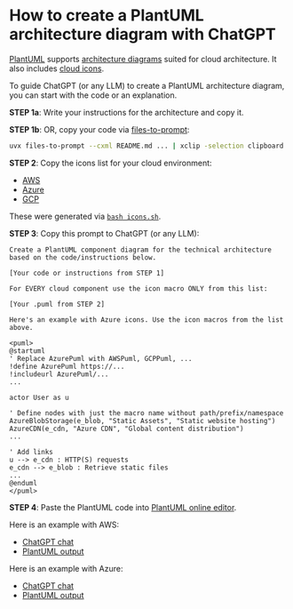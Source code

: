 # How to create a PlantUML architecture diagram with ChatGPT

[PlantUML](https://plantuml.com/) supports [architecture diagrams](https://plantuml.com/archimate-diagram) suited for cloud architecture. It also includes [cloud icons](https://github.com/plantuml/plantuml-stdlib).

To guide ChatGPT (or any LLM) to create a PlantUML architecture diagram, you can start with the code or an explanation.

**STEP 1a**: Write your instructions for the architecture and copy it.

**STEP 1b**: OR, copy your code via [files-to-prompt](https://github.com/simonw/files-to-prompt):

```bash
uvx files-to-prompt --cxml README.md ... | xclip -selection clipboard
```

**STEP 2**: Copy the icons list for your cloud environment:

- [AWS](AWS.puml)
- [Azure](Azure.puml)
- [GCP](GCP.puml)

These were generated via [`bash icons.sh`](icons.sh).

**STEP 3**: Copy this prompt to ChatGPT (or any LLM):

```
Create a PlantUML component diagram for the technical architecture based on the code/instructions below.

[Your code or instructions from STEP 1]

For EVERY cloud component use the icon macro ONLY from this list:

[Your .puml from STEP 2]

Here's an example with Azure icons. Use the icon macros from the list above.

<puml>
@startuml
' Replace AzurePuml with AWSPuml, GCPPuml, ...
!define AzurePuml https://...
!includeurl AzurePuml/...
...

actor User as u

' Define nodes with just the macro name without path/prefix/namespace
AzureBlobStorage(e_blob, "Static Assets", "Static website hosting")
AzureCDN(e_cdn, "Azure CDN", "Global content distribution")
...

' Add links
u --> e_cdn : HTTP(S) requests
e_cdn --> e_blob : Retrieve static files
...
@enduml
</puml>
```

**STEP 4**: Paste the PlantUML code into [PlantUML online editor](https://editor.plantuml.com/).

Here is an example with AWS:

- [ChatGPT chat](https://chatgpt.com/share/6835db24-5c60-800c-b978-0b239f75f7c6)
- [PlantUML output](https://editor.plantuml.com/uml/ZLBDRjiy4BphAJO-10aGMy1tpE53dBW_1kpKhPBsM53asc93KGftcTHz-YvDAq6DnkXDMixC3cTuHQm2nzOL9mRNrYDCVyM0Avb0mzpJPLa6zJpPM6vY7Gc3xZoZvudksh9toYVocDWuMvSxxdYLflVBHTagOWobiSJ5YVNQHOCnkDSLcN3JjMtd9xqCte1zmteFdTqUmrNS1RN1ZBrsNRqV7EF8zZxodlC-Uitsk9dfVAbqOpqkK0Ll_MQunSPRjazOONYo6kcOnaongXKXPMxrw8R9FyLGoMRT78FE3NgslCtugKx6PZQWba2sr__TP6wXqZ_S4mPG1B4e3fCxm--r_5t0g6B5LiEK29b6huDdhCaoGjCHInYZys9eIhZQU47k1Y2JHFiWSih1_Xb1UXp1rZ6bFd275aHWBPz9OJM7QwKVq9kaSTiPdFmWE8NLbflEGuYUROia2dylGwGwPL-yVEhHJ-T9Qh5OWlLh3EWr2lsm3o7IenFW4baP6S9mCdfHgpulCdDe9f5s7m99S4A6V998B-RsCzblyASelD6LgAd8IMjNr5I-KxbQfOnUNKnd862HAIACn__3BdsuX8ztTwkpwXm2FaOafY8VP4WgLp1VK4f0SKIvrBLrI8DGRY6XtbLtaAhGoZc2izYxJfaB4DsmlO1cstTYZP3EYymvNA9C-Hmi8sGc6Z0v7VgJ85K9VkwVkWU4r93ksjvXkky1KheHP7giM8RX4krGrIcGRh1L1voSkYn8kPSxzuEHFU5WYugSy5-Liu8J-wa75dDYvmgzYQtx3G00)

Here is an example with Azure:

- [ChatGPT chat](https://chatgpt.com/share/68312df6-a134-800c-9a9c-80d39b41ffcc)
- [PlantUML output](https://editor.plantuml.com/uml/ZLBDRjiy4BphAJO-10aGMy1tpE53dBW_1kpKhPBsM53asc93KGftcTHz-YvDAq6DnkXDMixC3cTuHQm2nzOL9mRNrYDCVyM0Avb0mzpJPLa6zJpPM6vY7Gc3xZoZvudksh9toYVocDWuMvSxxdYLflVBHTagOWobiSJ5YVNQHOCnkDSLcN3JjMtd9xqCte1zmteFdTqUmrNS1RN1ZBrsNRqV7EF8zZxodlC-Uitsk9dfVAbqOpqkK0Ll_MQunSPRjazOONYo6kcOnaongXKXPMxrw8R9FyLGoMRT78FE3NgslCtugKx6PZQWba2sr__TP6wXqZ_S4mPG1B4e3fCxm--r_5t0g6B5LiEK29b6huDdhCaoGjCHInYZys9eIhZQU47k1Y2JHFiWSih1_Xb1UXp1rZ6bFd275aHWBPz9OJM7QwKVq9kaSTiPdFmWE8NLbflEGuYUROia2dylGwGwPL-yVEhHJ-T9Qh5OWlLh3EWr2lsm3o7IenFW4baP6S9mCdfHgpulCdDe9f5s7m99S4A6V998B-RsCzblyASelD6LgAd8IMjNr5I-KxbQfOnUNKnd862HAIACn__3BdsuX8ztTwkpwXm2FaOafY8VP4WgLp1VK4f0SKIvrBLrI8DGRY6XtbLtaAhGoZc2izYxJfaB4DsmlO1cstTYZP3EYymvNA9C-Hmi8sGc6Z0v7VgJ85K9VkwVkWU4r93ksjvXkky1KheHP7giM8RX4krGrIcGRh1L1voSkYn8kPSxzuEHFU5WYugSy5-Liu8J-wa75dDYvmgzYQtx3G00)
